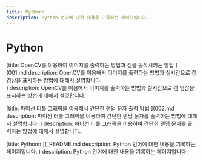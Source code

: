 ```yaml
---
title: Pythonn
description: Python 언어에 대한 내용을 기록하는 페이지입니다.
---
```



Python
===






[title: OpenCV를 이용하여 이미지를 출력하는 방법과 캠을 동작시키는 방법
](001.md description: OpenCV를 이용해서 이미지를 출력하는 방법과 실시간으로 캠 영상을 표시하는 방법에 대해서 설명합니다.  
)
description: OpenCV를 이용해서 이미지를 출력하는 방법과 실시간으로 캠 영상을 표시하는 방법에 대해서 설명합니다.  



[](README.md )



[title: 파이선 터틀 그래픽을 이용해서 간단한 랜덤 문자 출력 방법
](002.md description: 파이선 터플 그래픽을 이용하여 간단한 랜덤 문자를 출력하는 방법에 대해서 설명합니다.
)
description: 파이선 터플 그래픽을 이용하여 간단한 랜덤 문자를 출력하는 방법에 대해서 설명합니다.



[title: Pythonn
](_README.md description: Python 언어에 대한 내용을 기록하는 페이지입니다.
)
description: Python 언어에 대한 내용을 기록하는 페이지입니다.

